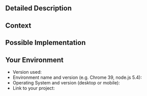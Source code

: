 <!--- Provide a general summary of the issue in the Title above -->

## Detailed Description

<!--- Provide a detailed description of the change or addition you are proposing -->

## Context

<!--- Why is this change important to you? How would you use it? -->
<!--- How can it benefit other users? -->

## Possible Implementation

<!--- Not obligatory, but suggest an idea for implementing addition or change -->

## Your Environment

<!--- Include as many relevant details about the environment you experienced the bug in -->

-   Version used:
-   Environment name and version (e.g. Chrome 39, node.js 5.4):
-   Operating System and version (desktop or mobile):
-   Link to your project:
